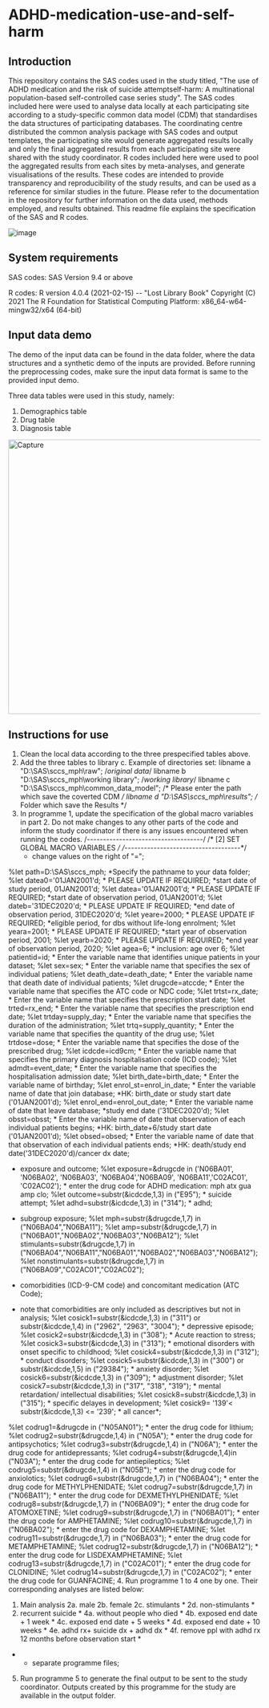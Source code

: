 # ADHD-medication-use-and-self-harm

## Introduction
This repository contains the SAS codes used in the study titled, "The use of ADHD medication and the risk of suicide attemptself-harm: A multinational population-based self-controlled case series study". The SAS codes included here were used to analyse data locally at each participating site according to a study-specific common data model (CDM) that standardises the data structures of participating databases. The coordinating centre distributed the common analysis package with SAS codes and output templates, the participating site would generate aggregated results locally and only the final aggregated results from each participating site were shared with the study coordinator. R codes included here were used to pool the aggregated results from each sites by meta-analyses, and generate visualisations of the results. These codes are intended to provide transparency and reproducibility of the study results, and can be used as a reference for similar studies in the future. Please refer to the documentation in the repository for further information on the data used, methods employed, and results obtained. This readme file explains the specification of the SAS and R codes. 

![image](https://github.com/user-attachments/assets/1f3d52d6-303c-482c-8b53-4a2211358c7c)


## System requirements
SAS codes: 
SAS Version 9.4 or above

R codes:
R version 4.0.4 (2021-02-15) -- "Lost Library Book"
Copyright (C) 2021 The R Foundation for Statistical Computing
Platform: x86_64-w64-mingw32/x64 (64-bit)


## Input data demo
The demo of the input data can be found in the data folder, where the data structures and a synthetic demo of the inputs are provided. Before running the preprocessing codes, make sure the input data format is same to the provided input demo.

Three data tables were used in this study, namely:
1. Demographics table
2. Drug table
3. Diagnosis table
<img width="547" alt="Capture" src="https://github.com/user-attachments/assets/4d4cd999-a399-484c-96d8-6b782433a247" />

## Instructions for use
1. Clean the local data according to the three prespecified tables above.
2. Add the three tables to library c.
   Example of directories set:
   libname a "D:\SAS\sccs_mph\raw"; /*original data*/
   libname b "D:\SAS\sccs_mph\working library"; /*working library*/
   libname c "D:\SAS\sccs_mph\common_data_model";  /* Please enter the path which save the coverted CDM */
   libname d "D:\SAS\sccs_mph\results";  /* Folder which save the Results */
3. In programme 1, update the specification of the global macro variables in part 2. Do not make changes to any other parts of the code and inform the study coordinator if there is any issues encountered when running the codes.
/*------------------------------------*/
/*	[2] SET GLOBAL MACRO VARIABLES	  */
/*------------------------------------*/
	* change values on the right of "=";

%let path=D:\SAS\sccs_mph; 			*Specify the pathname to your data folder;
%let datea0='01JAN2001'd;           * PLEASE UPDATE IF REQUIRED; *start date of study period, 01JAN2001'd;
%let datea='01JAN2001'd;           	* PLEASE UPDATE IF REQUIRED; *start date of observation period, 01JAN2001'd;
%let dateb='31DEC2020'd;          	* PLEASE UPDATE IF REQUIRED; *end date of observation period, 31DEC2020'd;
%let yeare=2000;                    * PLEASE UPDATE IF REQUIRED; *eligible period, for dbs without life-long enrolment;
%let yeara=2001;                    * PLEASE UPDATE IF REQUIRED; *start year of observation period, 2001;
%let yearb=2020;                    * PLEASE UPDATE IF REQUIRED; *end year of observation period, 2020; 
%let agea=6;                     	* inclusion: age over 6; 
%let patientid=id;      			* Enter the variable name that identifies unique patients in your dataset; 
%let sex=sex;                       * Enter the variable name that specifies the sex of individual patiens; 
%let death_date=death_date;         * Enter the variable name that death date of individual patients; 
%let drugcde=atccde;                * Enter the variable name that specifies the ATC code or NDC code; 
%let trtst=rx_date;                 * Enter the variable name that specifies the prescription start date; 
%let trted=rx_end;                  * Enter the variable name that specifies the prescription end date; 
%let trtday=supply_day;            	* Enter the variable name that specifies the duration of the administration;
%let trtq=supply_quantity;         	* Enter the variable name that specifies the quantity of the drug use;
%let trtdose=dose;                  * Enter the variable name that specifies the dose of the prescribed drug;
%let icdcde=icd9cm;                 * Enter the variable name that specifies the primary diagnosis hospitalisation code (ICD code); 
%let admdt=event_date;             	* Enter the variable name that specifies the hospitalisation admission date; 
%let birth_date=birth_date;         * Enter the variable name of birthday;
%let enrol_st=enrol_in_date;        * Enter the variable name of date that join database; *HK: birth_date or study start date ('01JAN2001'd);
%let enrol_end=enrol_out_date;   	* Enter the variable name of date that leave database; *study end date ('31DEC2020'd);
%let obsst=obsst;         			* Enter the variable name of date that observation of each individual patients begins; *HK: birth_date+6/study start date ('01JAN2001'd);
%let obsed=obsed;   				* Enter the variable name of date that that observation of each individual patients ends; *HK: death/study end date('31DEC2020'd)/cancer dx date;

* exposure and outcome;
%let exposure=&drugcde in ('N06BA01', 'N06BA02', 'N06BA03', 'N06BA04','N06BA09', 'N06BA11','C02AC01', 'C02AC02'); * enter the drug code for ADHD medication: mph atx gua amp clo;
%let outcome=substr(&icdcde,1,3) in ("E95"); 	* suicide attempt;
%let adhd=substr(&icdcde,1,3) in ("314"); 		* adhd; 

* subgroup exposure;
%let mph=substr(&drugcde,1,7) in ("N06BA04","N06BA11"); 
%let amp=substr(&drugcde,1,7) in ("N06BA01","N06BA02","N06BA03","N06BA12"); 
%let stimulants=substr(&drugcde,1,7) in ("N06BA04","N06BA11","N06BA01","N06BA02","N06BA03","N06BA12"); 
%let nonstimulants=substr(&drugcde,1,7) in ("N06BA09","C02AC01","C02AC02"); 

* comorbidities (ICD-9-CM code) and concomitant medication (ATC Code);
* note that comorbidities are only included as descriptives but not in analysis;
%let cosick1=substr(&icdcde,1,3) in ("311") or substr(&icdcde,1,4) in ("2962", "2963", "3004"); * depressive episode;
%let cosick2=substr(&icdcde,1,3) in ("308"); 													* Acute reaction to stress;
%let cosick3=substr(&icdcde,1,3) in ("313"); 													* emotional disorders with onset specific to childhood;
%let cosick4=substr(&icdcde,1,3) in ("312"); 													* conduct disorders;
%let cosick5=substr(&icdcde,1,3) in ("300") or substr(&icdcde,1,5) in ("29384"); 				* anxiety disorder;
%let cosick6=substr(&icdcde,1,3) in ("309"); 													* adjustment disorder;
%let cosick7=substr(&icdcde,1,3) in ("317", "318", "319"); 										* mental retardation/ intellectual disabilities;
%let cosick8=substr(&icdcde,1,3) in ("315"); 													* specific delayes in development;
%let cosick9= '139'< substr(&icdcde,1,3) <= '239'; 												* all cancer*;

%let codrug1=&drugcde in ("N05AN01"); 				* enter the drug code for lithium;
%let codrug2=substr(&drugcde,1,4) in ("N05A"); 		* enter the drug code for antipsychotics;
%let codrug3=substr(&drugcde,1,4) in ("N06A"); 		* enter the drug code for antidepressants;
%let codrug4=substr(&drugcde,1,4)in ("N03A"); 		* enter the drug code for antiepileptics;
%let codrug5=substr(&drugcde,1,4) in ("N05B"); 		* enter the drug code for anxiolotics;
%let codrug6=substr(&drugcde,1,7) in ("N06BA04"); 	* enter the drug code for METHYLPHENIDATE;
%let codrug7=substr(&drugcde,1,7) in ("N06BA11"); 	* enter the drug code for DEXMETHYLPHENIDATE;
%let codrug8=substr(&drugcde,1,7) in ("N06BA09"); 	* enter the drug code for ATOMOXETINE;
%let codrug9=substr(&drugcde,1,7) in ("N06BA01"); 	* enter the drug code for AMPHETAMINE;
%let codrug10=substr(&drugcde,1,7) in ("N06BA02"); 	* enter the drug code for DEXAMPHETAMINE;
%let codrug11=substr(&drugcde,1,7) in ("N06BA03"); 	* enter the drug code for METAMPHETAMINE;
%let codrug12=substr(&drugcde,1,7) in ("N06BA12"); 	* enter the drug code for LISDEXAMPHETAMINE;
%let codrug13=substr(&drugcde,1,7) in ("C02AC01"); 	* enter the drug code for CLONIDINE;
%let codrug14=substr(&drugcde,1,7) in ("C02AC02"); 	* enter the drug code for GUANFACINE;
4. Run programme 1 to 4 one by one. 
Their corresponding analyses are listed below:
1. Main analysis
2a. male
2b. female
2c. stimulants *
2d. non-stimulants *
3. recurrent suicide *
4a. without people who died *
4b. exposed end date + 1 week *
4c. exposed end date + 5 weeks *
4d. exposed end date + 10 weeks *
4e. adhd rx+ suicide dx + adhd dx *
4f. remove ppl with adhd rx 12 months before observation start *
* - separate programme files;

5. Run programme 5 to generate the final output to be sent to the study coordinator. Outputs created by this programme for the study are available in the output folder.


